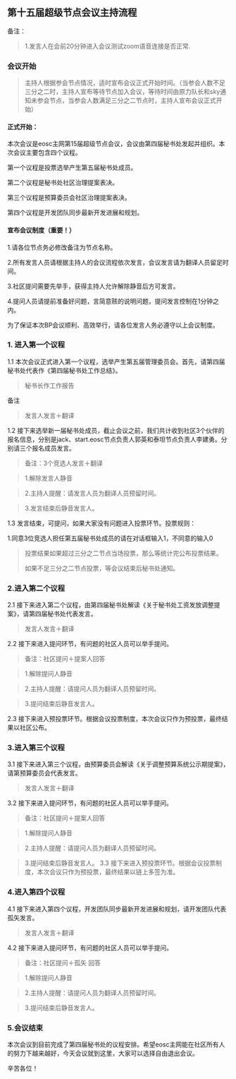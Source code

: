 
## 第十五届超级节点会议主持流程


备注：
> 1.发言人在会前20分钟进入会议测试zoom语音连接是否正常.

### 会议开始
>主持人根据参会节点情况，适时宣布会议正式开始时间。（当参会人数不足三分之二时，主持人宣布等待节点加入会议，等待时间由原力队长和sky通知未参会节点，当参会人数满足三分之二节点时，主持人宣布会议正式开始）

#### 正式开始：
本次会议是eosc主网第15届超级节点会议，会议由第四届秘书处发起并组织。本次会议主要包含四个议程。

第一个议程是投票选举产生第五届秘书处成员。

第二个议程是秘书处社区治理提案表决。

第三个议程是预算委员会社区治理提案表决。

第四个议程是开发团队同步最新开发进展和规划。


#### 宣布会议制度（重要！）
   
1.请各位节点务必修改备注为节点名称。

2.所有发言人员请根据主持人的会议流程依次发言，会议发言请为翻译人员留足时间。

3.社区提问需要先举手，获得主持人允许解除静音后方可发言。

4.提问人员请提前准备好问题，言简意赅的说明问题，提问发言控制在1分钟之内。

为了保证本次BP会议顺利、高效举行，请各位发言人务必遵守以上会议制度。
 
### 1. 进入第一个议程

1.1  本次会议正式进入第一个议程，选举产生第五届管理委员会。首先，请第四届秘书处代表作《第四届秘书处工作总结》。

>秘书长作工作报告

备注
> 发言人发言＋翻译

1.2  接下来选举新一届秘书处成员，截止会议之前，我们共计收到社区3个伙伴的报名信息，分别是jack、start.eosc节点负责人郭英和泰坦节点负责人李建勇。分别请三个报名成员发言。

> 备注：3个竞选人发言＋翻译

> 1.解除发言人静音

> 2.主持人提醒：请发言人员为翻译人员预留时间。

> 3.发言结束后静音发言人。

1.3 发言结束，可提问，如果大家没有问题进入投票环节。投票规则：

1.同意3位竞选人担任第五届秘书处成员的请在对话框输入1，不同意的输入0

> 投票结果如果超过三分之二节点当场投票，那么等统计完公布投票结果。
> 
> 如果不足三分之二节点投票，等会议结束后秘书处通知。

### 2.进入第二个议程
2.1 接下来进入第二个议程，由第四届秘书处解读《关于秘书处工资发放调整提案》，请第四届秘书处代表发言。
> 发言人发言＋翻译

2.2 接下来进入提问环节，有问题的社区人员可以举手提问。
> 备注：社区提问＋提案人回答

> 1.解除提问人静音

> 2.主持人提醒：请提问人员为翻译人员预留时间。

> 3.提问结束后静音发言人。

2.3 接下来进入预投票环节。根据会议投票制度，本次会议只作为预投票，最终结果以社区公布。


### 3.进入第三个议程

3.1 接下来进入第三个议程，由预算委员会解读《关于调整预算系统公示期提案》，请第预算委员会代表发言。
> 发言人发言＋翻译

3.2 接下来进入提问环节，有问题的社区人员可以举手提问。
> 备注：社区提问＋提案人回答

> 1.解除提问人静音

> 2.主持人提醒：请提问人员为翻译人员预留时间。

> 3.提问结束后静音发言人。
3.3 接下来进入预投票环节。根据会议投票制度，本次会议只作为预投票，最终结果以链上多签为准。

### 4.进入第四个议程
4.1 接下来进入第四个议程，开发团队同步最新开发进展和规划，请开发团队代表孤矢发言。
> 发言人发言＋翻译

4.2 接下来进入提问环节，有问题的社区人员可以举手提问。
> 备注：社区提问＋孤矢 回答

> 1.解除提问人静音

> 2.主持人提醒：请提问人员为翻译人员预留时间。

> 3.提问结束后静音发言人。

### 5.会议结束
本次会议到目前完成了第四届秘书处的议程安排。希望eosc主网能在社区所有人的努力下越来越好，今天会议就到这里，大家可以选择自由退出会议。

辛苦各位！
